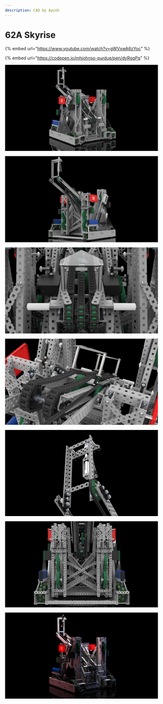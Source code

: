 ```yaml
---
description: CAD by Ayush
---
```


# 62A Skyrise

{% embed url="https://www.youtube.com/watch?v=gWVxwA6zYoc" %}

{% embed url="https://codepen.io/mhjohnso-purdue/pen/dyRggPq" %}



![CAD by Ayush(1961Z, BLRS), Renders by Ayush(1961Z, BLRS)](<../../.gitbook/assets/62 Skyrise 1.44.png>)

![CAD by Ayush(1961Z, BLRS), Renders by Ayush(1961Z, BLRS)](<../../.gitbook/assets/62 Skyrise 1.47.png>)

![CAD by Ayush(1961Z, BLRS), Renders by Ayush(1961Z, BLRS)](<../../.gitbook/assets/62 Skyrise 1.48.png>)

![CAD by Ayush(1961Z, BLRS), Renders by Ayush(1961Z, BLRS)](<../../.gitbook/assets/62 Skyrise 1.50.png>)

![CAD by Ayush(1961Z, BLRS), Renders by Ayush(1961Z, BLRS)](<../../.gitbook/assets/62 Skyrise 1.51.png>)

![CAD by Ayush(1961Z, BLRS), Renders by Ayush(1961Z, BLRS)](<../../.gitbook/assets/62 Skyrise 1.49.png>)

![CAD by Ayush(1961Z, BLRS), Renders by Ayush(1961Z, BLRS)](<../../.gitbook/assets/62 Skyrise 1.28.png>)
